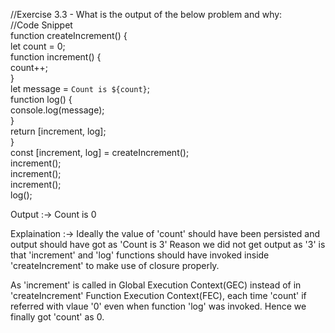 //Exercise 3.3 - What is the output of the below problem and why: <br/>
//Code Snippet <br/>
function createIncrement() { <br/>
    let count = 0; <br/>
    function increment() { <br/>
        count++; <br/>
    } <br/>
    let message = `Count is ${count}`; <br/>
    function log() { <br/>
        console.log(message); <br/>
    } <br/>
    return [increment, log]; <br/>
} <br/>
const [increment, log] = createIncrement(); <br/>
increment(); <br/>
increment(); <br/>
increment(); <br/>
log(); <br/>


Output :-> Count is 0


Explaination :->
Ideally the value of 'count' should have been persisted and output should have got as 'Count is 3'
Reason we did not get output as '3' is that 'increment' and 'log' functions should have invoked inside 'createIncrement' to make use of closure properly.

As 'increment' is called in Global Execution Context(GEC) instead of in 'createIncrement' Function Execution Context(FEC), each time 'count' if referred with vlaue '0' even when function 'log' was invoked. Hence we finally got 'count' as 0.
